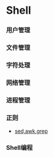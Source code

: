 # Shell

### 用户管理

### 文件管理

### 字符处理

### 网络管理

### 进程管理

### 正则
* [sed,awk,grep](regular/awk.sh)

### Shell编程

